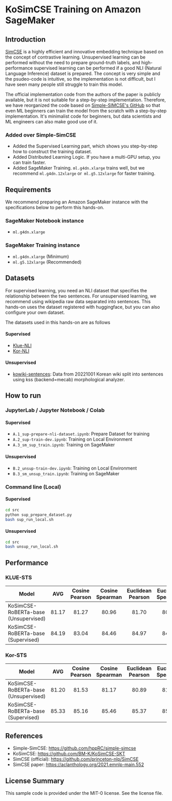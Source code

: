 # KoSimCSE Training on Amazon SageMaker

## Introduction

[SimCSE](https://aclanthology.org/2021.emnlp-main.552/) is a highly efficient and innovative embedding technique based on the concept of contrastive learning. Unsupervised learning can be performed without the need to prepare ground-truth labels, and high-performance supervised learning can be performed if a good NLI (Natural Language Inference) dataset is prepared. The concept is very simple and the psudeo-code is intuitive, so the implementation is not difficult, but I have seen many people still struggle to train this model.

The official implementation code from the authors of the paper is publicly available, but it is not suitable for a step-by-step implementation. Therefore, we have reorganized the code based on [Simple-SIMCSE's GitHub](https://github.com/hppRC/simple-simcse) so that even ML beginners can train the model from the scratch with a step-by-step implementation. It's minimalist code for beginners, but data scientists and ML engineers can also make good use of it.

### Added over Simple-SimCSE
- Added the Supervised Learning part, which shows you step-by-step how to construct the training dataset.
- Added Distributed Learning Logic. If you have a multi-GPU setup, you can train faster.
- Added SageMaker Training. `ml.g4dn.xlarge` trains well, but we recommend `ml.g4dn.12xlarge` or` ml.g5.12xlarge` for faster training.

## Requirements

We recommend preparing an Amazon SageMaker instance with the specifications below to perform this hands-on.

### SageMaker Notebook instance
- `ml.g4dn.xlarge`

### SageMaker Training instance
- `ml.g4dn.xlarge` (Minimum)
- `ml.g5.12xlarge` (Recommended)

## Datasets

For supervised learning, you need an NLI dataset that specifies the relationship between the two sentences. For unsupervised learning, we recommend using wikipedia raw data separated into sentences. This hands-on uses the dataset registered with huggingface, but you can also configure your own dataset.

The datasets used in this hands-on are as follows

#### Supervised
- [Klue-NLI](https://huggingface.co/datasets/klue/viewer/nli/)
- [Kor-NLI](https://huggingface.co/datasets/kor_nli)

#### Unsupervised 
- [kowiki-sentences](https://huggingface.co/datasets/heegyu/kowiki-sentences): Data from 20221001 Korean wiki split into sentences using kss (backend=mecab) morphological analyzer.


## How to run

### JupyterLab / Jupyter Notebook / Colab

#### Supervised
- `A.1_sup-prepare-nli-dataset.ipynb`: Prepare Dataset for training
- `A.2_sup-train-dev.ipynb`: Training on Local Environment
- `A.3_sm_sup_train.ipynb`: Training on SageMaker

#### Unsupervised 
- `B.2_unsup-train-dev.ipynb`: Training on Local Environment
- `B.3_sm_unsup_train.ipynb`: Training on SageMaker

### Command line (Local)

#### Supervised
```bash
cd src
python sup_prepare_dataset.py
bash sup_run_local.sh
```

#### Unsupervised 
```bash
cd src
bash unsup_run_local.sh
```

## Performance 

### KLUE-STS
| Model                  | AVG | Cosine Pearson | Cosine Spearman | Euclidean Pearson | Euclidean Spearman | Manhattan Pearson | Manhattan Spearman | Dot Pearson | Dot Spearman |
|------------------------|:----:|:----:|:----:|:----:|:----:|:----:|:----:|:----:|:----:|
| KoSimCSE-RoBERTa-base (Unsupervised) | 81.17 | 81.27 | 80.96 | 81.70 | 80.97 | 81.63 | 80.89 | 81.12 | 80.81 |
| KoSimCSE-RoBERTa-base (Supervised) | 84.19 | 83.04 | 84.46 | 84.97 | 84.50 | 84.95 | 84.45 | 82.88 | 84.28 |

### Kor-STS
| Model                  | AVG | Cosine Pearson | Cosine Spearman | Euclidean Pearson | Euclidean Spearman | Manhattan Pearson | Manhattan Spearman | Dot Pearson | Dot Spearman |
|------------------------|:----:|:----:|:----:|:----:|:----:|:----:|:----:|:----:|:----:|
| KoSimCSE-RoBERTa-base (Unsupervised) | 81.20 | 81.53 | 81.17 | 80.89 | 81.20 | 80.93 | 81.22 | 81.48 | 81.14 |
| KoSimCSE-RoBERTa-base (Supervised) | 85.33 | 85.16 | 85.46 | 85.37 | 85.45 | 85.31 | 85.37 | 85.13 | 85.41 |

## References
- Simple-SimCSE: https://github.com/hppRC/simple-simcse
- KoSimCSE: https://github.com/BM-K/KoSimCSE-SKT
- SimCSE (official): https://github.com/princeton-nlp/SimCSE
- SimCSE paper: https://aclanthology.org/2021.emnlp-main.552

## License Summary

This sample code is provided under the MIT-0 license. See the license file.